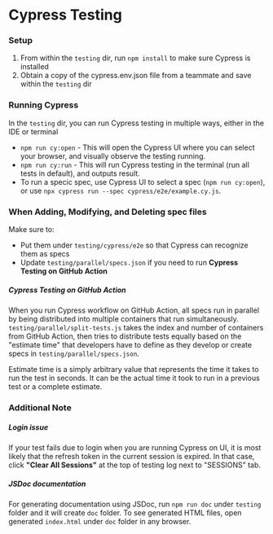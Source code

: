 # Cypress Testing
### Setup
1. From within the `testing` dir, run `npm install` to make sure Cypress is installed
2. Obtain a copy of the cypress.env.json file from a teammate and save within the `testing` dir

### Running Cypress
In the `testing` dir, you can run Cypress testing in multiple ways, either in the IDE or terminal
- `npm run cy:open` - This will open the Cypress UI where you can select your browser, and visually observe the testing running.
-  `npm run cy:run` - This will run Cypress testing in the terminal (run all tests in default), and outputs result.  
-  To run a specic spec, use Cypress UI to select a spec (`npm run cy:open`), or use `npx cypress run --spec cypress/e2e/example.cy.js`.

### When Adding, Modifying, and Deleting spec files
Make sure to:
- Put them under `testing/cypress/e2e` so that Cypress can recognize them as specs
- Update `testing/parallel/specs.json` if you need to run **Cypress Testing on GitHub Action**

##### Cypress Testing on GitHub Action
When you run Cypress workflow on GitHub Action, all specs run in parallel by being distributed into multiple containers that run simultaneously. `testing/parallel/split-tests.js` takes the index and number of containers from GitHub Action, then tries to distribute tests equally based on the "estimate time" that developers have to define as they develop or create specs in `testing/parallel/specs.json`.

Estimate time is a simply arbitrary value that represents the time it takes to run the test in seconds. It can be the actual time it took to run in a previous test or a complete estimate.

### Additional Note
##### Login issue
If your test fails due to login when you are running Cypress on UI, it is most likely that the refresh token in the current session is expired. In that case, click **"Clear All Sessions"** at the top of testing log next to "SESSIONS" tab. 

##### JSDoc documentation
For generating documentation using JSDoc, run `npm run doc` under `testing` folder and it will create `doc` folder. To see generated HTML files, open generated `index.html` under `doc` folder in any browser.